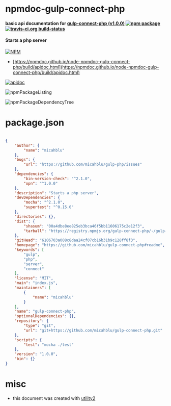 # npmdoc-gulp-connect-php

#### basic api documentation for  [gulp-connect-php (v1.0.0)](https://github.com/micahblu/gulp-connect-php#readme)  [![npm package](https://img.shields.io/npm/v/npmdoc-gulp-connect-php.svg?style=flat-square)](https://www.npmjs.org/package/npmdoc-gulp-connect-php) [![travis-ci.org build-status](https://api.travis-ci.org/npmdoc/node-npmdoc-gulp-connect-php.svg)](https://travis-ci.org/npmdoc/node-npmdoc-gulp-connect-php)

#### Starts a php server

[![NPM](https://nodei.co/npm/gulp-connect-php.png?downloads=true&downloadRank=true&stars=true)](https://www.npmjs.com/package/gulp-connect-php)

- [https://npmdoc.github.io/node-npmdoc-gulp-connect-php/build/apidoc.html](https://npmdoc.github.io/node-npmdoc-gulp-connect-php/build/apidoc.html)

[![apidoc](https://npmdoc.github.io/node-npmdoc-gulp-connect-php/build/screenCapture.buildCi.browser.%252Ftmp%252Fbuild%252Fapidoc.html.png)](https://npmdoc.github.io/node-npmdoc-gulp-connect-php/build/apidoc.html)

![npmPackageListing](https://npmdoc.github.io/node-npmdoc-gulp-connect-php/build/screenCapture.npmPackageListing.svg)

![npmPackageDependencyTree](https://npmdoc.github.io/node-npmdoc-gulp-connect-php/build/screenCapture.npmPackageDependencyTree.svg)



# package.json

```json

{
    "author": {
        "name": "micahblu"
    },
    "bugs": {
        "url": "https://github.com/micahblu/gulp-php/issues"
    },
    "dependencies": {
        "bin-version-check": "^2.1.0",
        "opn": "^1.0.0"
    },
    "description": "Starts a php server",
    "devDependencies": {
        "mocha": "^2.1.0",
        "supertest": "^0.15.0"
    },
    "directories": {},
    "dist": {
        "shasum": "00a4dbe8ee825eb3bca46f5bb11606175c2e12f3",
        "tarball": "https://registry.npmjs.org/gulp-connect-php/-/gulp-connect-php-1.0.0.tgz"
    },
    "gitHead": "6106703a008c8daa24cf07cb16b31b9c128ff8f3",
    "homepage": "https://github.com/micahblu/gulp-connect-php#readme",
    "keywords": [
        "gulp",
        "php",
        "server",
        "connect"
    ],
    "license": "MIT",
    "main": "index.js",
    "maintainers": [
        {
            "name": "micahblu"
        }
    ],
    "name": "gulp-connect-php",
    "optionalDependencies": {},
    "repository": {
        "type": "git",
        "url": "git+https://github.com/micahblu/gulp-connect-php.git"
    },
    "scripts": {
        "test": "mocha ./test"
    },
    "version": "1.0.0",
    "bin": {}
}
```



# misc
- this document was created with [utility2](https://github.com/kaizhu256/node-utility2)
